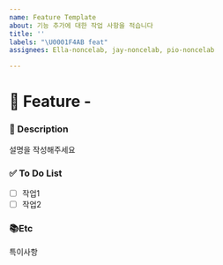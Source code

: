 ```yaml
---
name: Feature Template
about: 기능 추가에 대한 작업 사항을 적습니다
title: ''
labels: "\U0001F4AB feat"
assignees: Ella-noncelab, jay-noncelab, pio-noncelab

---
```


# 🚀 Feature - <!--( 작업 내용 )-->
<!-- 위 작업내용 주석에 어떤 기능인지 적어주세요 -->


### 📝 Description
<!-- 아래에 설명을 적어주세요 -->
설명을 작성해주세요

### ✅ To Do List
<!-- 아래에 어떤 작업을 해야 하는지 적어주세요 -->
- [ ] 작업1
- [ ] 작업2

### 📚Etc
<!-- 작업 중 특이사항이 생기면 적어주세요 -->
특이사항
 

